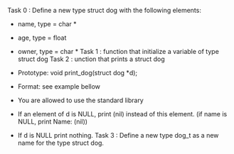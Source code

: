 Task 0 : Define a new type struct dog with the following elements:

* name, type = char *
* age, type = float
* owner, type = char *
Task 1 : function that initialize a variable of type struct dog
Task 2 : unction that prints a struct dog

* Prototype: void print_dog(struct dog *d);
* Format: see example bellow
* You are allowed to use the standard library
* If an element of d is NULL, print (nil) instead of this element. (if name is NULL, print Name: (nil))
* If d is NULL print nothing.
Task 3 : Define a new type dog_t as a new name for the type struct dog.
